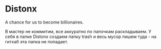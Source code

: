 # Distonx
A chance for us to become billionaires.

В мастер не коммитим, все аккуратно по папочкам раскладываем. У себя в папке Distonx создаем папку trash и весь мусор пишем туда - на гитхаб эта папка не попадает.
